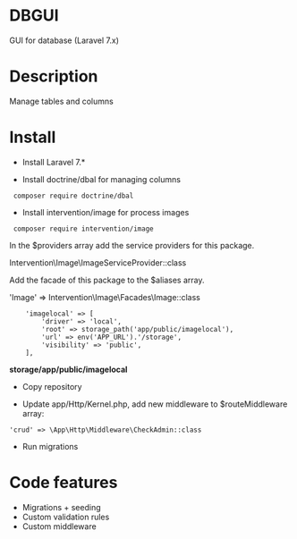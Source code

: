 # DBGUI
   GUI for database (Laravel 7.x)
# Description
   Manage tables and columns
# Install
 - Install  Laravel 7.*
 
  - Install doctrine/dbal  for managing columns 
 
` composer require doctrine/dbal`

  - Install intervention/image  for process images 
 
` composer require intervention/image`

In the $providers array add the service providers for this package.
  
Intervention\Image\ImageServiceProvider::class

Add the facade of this package to the $aliases array.
  
'Image' => Intervention\Image\Facades\Image::class

        'imagelocal' => [
            'driver' => 'local',
            'root' => storage_path('app/public/imagelocal'),
            'url' => env('APP_URL').'/storage',
            'visibility' => 'public',
        ],
        
**storage/app/public/imagelocal**
 
 - Copy  repository
 
 - Update app/Http/Kernel.php, add new middleware to $routeMiddleware array:
   
`'crud' => \App\Http\Middleware\CheckAdmin::class`
    
 - Run migrations
 # Code features
  - Migrations + seeding
  - Custom validation rules
  - Custom middleware  

